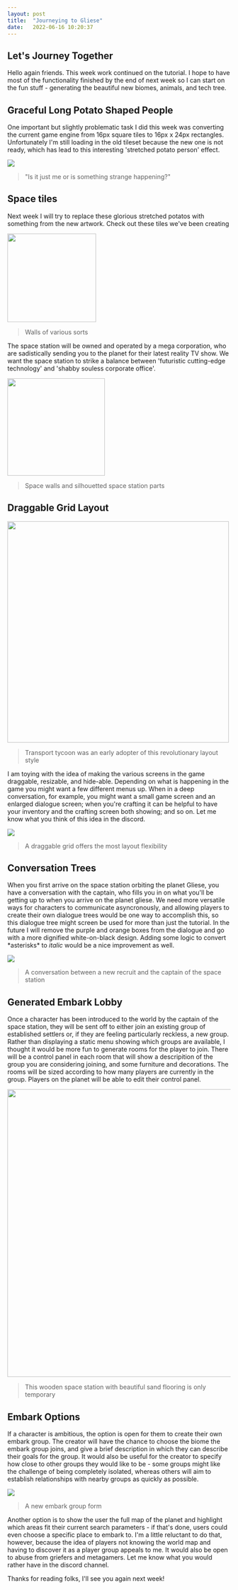 ```yaml
---
layout: post
title:  "Journeying to Gliese"
date:   2022-06-16 10:20:37
---
```


## Let's Journey Together

Hello again friends. This week work continued on the tutorial. I hope to have most of the functionality finished by the end of next week so I can start on the fun stuff - generating the beautiful new biomes, animals, and tech tree.

## Graceful Long Potato Shaped People

One important but slightly problematic task I did this week was converting the current game engine from 16px square tiles to 16px x 24px rectangles. Unfortunately I'm still loading in the old tileset because the new one is not ready, which has lead to this interesting 'stretched potato person' effect. 

<img src="/images/stretched-potato.png" />

> "Is it just me or is something strange happening?"

## Space tiles

Next week I will try to replace these glorious stretched potatos with something from the new artwork. Check out these tiles we've been creating

<img src="/images/walls.png" width="200"/>

> Walls of various sorts

The space station will be owned and operated by a mega corporation, who are sadistically sending you to the planet for their latest reality TV show. We want the space station to strike a balance between 'futuristic cutting-edge technology' and 'shabby souless corporate office'.

<img src="/images/tileset-ship.png" width="220"/>

> Space walls and silhouetted space station parts

## Draggable Grid Layout

<img src="/images/transport-tycoon.jpeg" width="500"/>

> Transport tycoon was an early adopter of this revolutionary layout style

I am toying with the idea of making the various screens in the game draggable, resizable, and hide-able. Depending on what is happening in the game you might want a few different menus up. When in a deep conversation, for example, you might want a small game screen and an enlarged dialogue screen; when you're crafting it can be helpful to have your inventory and the crafting screen both showing; and so on. Let me know what you think of this idea in the discord.

<img src="/images/draggable-grid.gif" />

> A draggable grid offers the most layout flexibility

## Conversation Trees

When you first arrive on the space station orbiting the planet Gliese, you have a conversation with the captain, who fills you in on what you'll be getting up to when you arrive on the planet gliese. We need more versatile ways for characters to communicate asyncronously, and allowing players to create their own dialogue trees would be one way to accomplish this, so this dialogue tree might screen be used for more than just the tutorial. In the future I will remove the purple and orange boxes from the dialogue and go with a more dignified white-on-black design. Adding some logic to convert \*asterisks\* to *italic* would be a nice improvement as well.

<img src="/images/dialogue-tree.gif" />

> A conversation between a new recruit and the captain of the space station

## Generated Embark Lobby

Once a character has been introduced to the world by the captain of the space station, they will be sent off to either join an existing group of established settlers or, if they are feeling particularly reckless, a new group. Rather than displaying a static menu showing which groups are available, I thought it would be more fun to generate rooms for the player to join. There will be a control panel in each room that will show a descripition of the group you are considering joining, and some furniture and decorations. The rooms will be sized according to how many players are currently in the group. Players on the planet will be able to edit their control panel.

<img src="/images/embark-lobby.png" height="650"/>

> This wooden space station with beautiful sand flooring is only temporary

## Embark Options

If a character is ambitious, the option is open for them to create their own embark group. The creator will have the chance to choose the biome the embark group joins, and give a brief description in which they can describe their goals for the group. It would also be useful for the creator to specify how close to other groups they would like to be - some groups might like the challenge of being completely isolated, whereas others will aim to establish relationships with nearby groups as quickly as possible.

<img src="/images/create-embark-group.png" />

> A new embark group form

Another option is to show the user the full map of the planet and highlight which areas fit their current search parameters - if that's done, users could even choose a specific place to embark to. I'm a little reluctant to do that, however, because the idea of players not knowing the world map and having to discover it as a player group appeals to me. It would also be open to abuse from griefers and metagamers. Let me know what you would rather have in the discord channel.

Thanks for reading folks, I'll see you again next week!